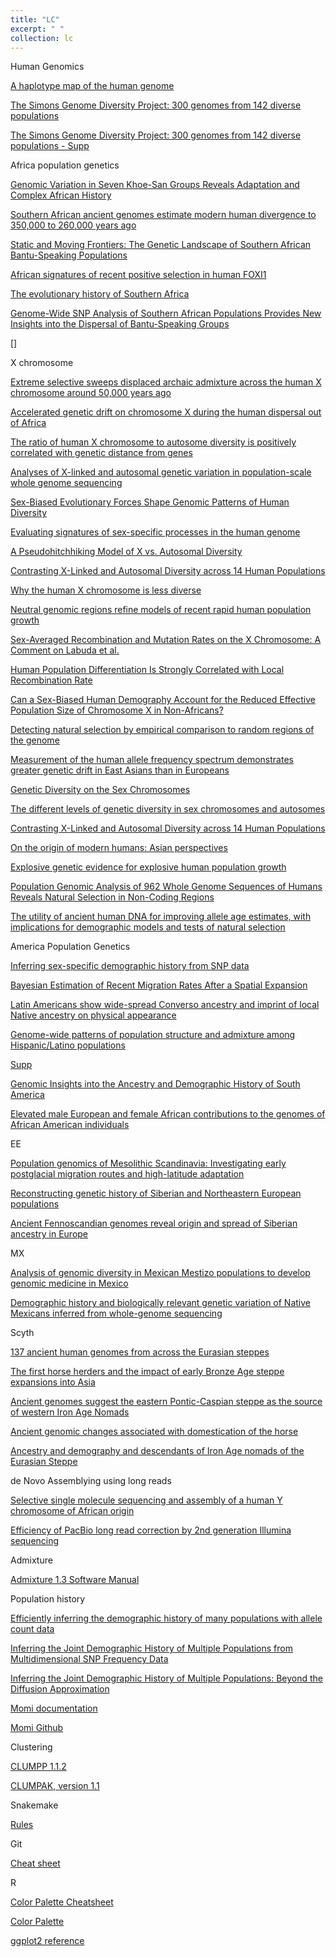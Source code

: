 ```yaml
---
title: "LC"
excerpt: " "
collection: lc
---
```


Human Genomics

[A haplotype map of the human genome](https://www.nature.com/articles/nature04226#s1)

[The Simons Genome Diversity Project: 300 genomes from 142 diverse populations](https://www.nature.com/articles/nature18964?WT.ec_id=NATURE-20160922&spMailingID=52357585&spUserID=MzA0ODA0NjE2NDQS1&spJobID=1003755044&spReportId=MTAwMzc1NTA0NAS2)

[The Simons Genome Diversity Project: 300 genomes from 142 diverse populations - Supp](https://media.nature.com/original/nature-assets/nature/journal/v538/n7624/extref/nature18964-s1.pdf)


Africa population genetics

[Genomic Variation in Seven Khoe-San Groups Reveals Adaptation and Complex African History](http://science.sciencemag.org/content/338/6105/374)

[Southern African ancient genomes estimate modern human divergence to 350,000 to 260,000 years ago](http://science.sciencemag.org/content/early/2017/09/27/science.aao6266)

[Static and Moving Frontiers: The Genetic Landscape of Southern African Bantu-Speaking Populations](https://academic.oup.com/mbe/article/32/1/29/2925531)

[African signatures of recent positive selection in human FOXI1](https://bmcevolbiol.biomedcentral.com/articles/10.1186/1471-2148-10-267)

[The evolutionary history of Southern Africa](https://www.sciencedirect.com/science/article/pii/S0959437X18300649?dgcid=raven_sd_via_email)

[Genome-Wide SNP Analysis of Southern African Populations Provides New Insights into the Dispersal of Bantu-Speaking Groups](https://academic.oup.com/gbe/article/7/9/2560/591492)

[]


X chromosome

[Extreme selective sweeps displaced archaic admixture across the human X chromosome around 50,000 years ago](https://www.biorxiv.org/content/biorxiv/early/2018/12/23/503995.full.pdf)

[Accelerated genetic drift on chromosome X during the human dispersal out of Africa](https://www.nature.com/articles/ng.303)

[The ratio of human X chromosome to autosome diversity is positively correlated with genetic distance from genes](https://www.nature.com/articles/ng.651)

[Analyses of X-linked and autosomal genetic variation in population-scale whole genome sequencing](https://www.nature.com/articles/ng.877)

[Sex-Biased Evolutionary Forces Shape Genomic Patterns of Human Diversity](https://journals.plos.org/plosgenetics/article?id=10.1371/journal.pgen.1000202)

[Evaluating signatures of sex-specific processes in the human genome](https://www.nature.com/articles/ng0109-8)

[A Pseudohitchhiking Model of X vs. Autosomal Diversity](http://www.genetics.org/content/168/4/2261)

[Contrasting X-Linked and Autosomal Diversity across 14 Human Populations](https://www.sciencedirect.com/science/article/pii/S0002929714001839?via%3Dihub)

[Why the human X chromosome is less diverse](http://blogs.discovermagazine.com/gnxp/2011/07/why-the-human-x-chromosome-is-less-diverse/)

[Neutral genomic regions refine models of recent rapid human population growth](https://www.pnas.org/content/111/2/757.long)

[Sex-Averaged Recombination and Mutation Rates on the X Chromosome: A Comment on Labuda et al.](https://www.sciencedirect.com/science/article/pii/S0002929710002594?via%3Dihub)

[Human Population Differentiation Is Strongly Correlated with Local Recombination Rate](https://journals.plos.org/plosgenetics/article?id=10.1371/journal.pgen.1000886)

[Can a Sex-Biased Human Demography Account for the Reduced Effective Population Size of Chromosome X in Non-Africans?](https://academic.oup.com/mbe/article/27/10/2312/966445)

[Detecting natural selection by empirical comparison to random regions of the genome](https://academic.oup.com/hmg/article/18/24/4853/582917)

[Measurement of the human allele frequency spectrum demonstrates greater genetic drift in East Asians than in Europeans](https://www.nature.com/articles/ng2116)

[Genetic Diversity on the Sex Chromosomes](https://academic.oup.com/gbe/article/10/4/1064/4895090)

[The different levels of genetic diversity in sex chromosomes and autosomes](https://www.sciencedirect.com/science/article/pii/S0168952509000900)

[Contrasting X-Linked and Autosomal Diversity across 14 Human Populations](https://www.sciencedirect.com/science/article/pii/S0002929714001839)

[On the origin of modern humans: Asian perspectives](http://science.sciencemag.org/content/358/6368/eaai9067/tab-pdf)

[Explosive genetic evidence for explosive human population growth](https://www.sciencedirect.com/science/article/pii/S0959437X16301137?via%3Dihub)

[Population Genomic Analysis of 962 Whole Genome Sequences of Humans Reveals Natural Selection in Non-Coding Regions](https://journals.plos.org/plosone/article?id=10.1371/journal.pone.0121644)

[The utility of ancient human DNA for improving allele age estimates, with implications for demographic models and tests of natural selection](https://www.sciencedirect.com/science/article/pii/S0047248414002504?via%3Dihub)


America Population Genetics

[Inferring sex-specific demographic history from SNP data](https://journals.plos.org/plosgenetics/article?id=10.1371/journal.pgen.1007191)

[Bayesian Estimation of Recent Migration Rates After a Spatial Expansion](http://www.genetics.org/content/170/1/409)

[Latin Americans show wide-spread Converso ancestry and imprint of local Native ancestry on physical appearance](https://www.nature.com/articles/s41467-018-07748-z)

[Genome-wide patterns of population structure and admixture among Hispanic/Latino populations](https://www.pnas.org/content/107/Supplement_2/8954.long)

[Supp](https://www.pnas.org/content/pnas/suppl/2009/12/14/0909559107.DCSupplemental/stxt01.pdf)

[Genomic Insights into the Ancestry and Demographic History of South America](https://journals.plos.org/plosgenetics/article?id=10.1371/journal.pgen.1005602)

[Elevated male European and female African contributions to the genomes of African American individuals](https://link.springer.com/article/10.1007%2Fs00439-006-0261-7)

EE

[Population genomics of Mesolithic Scandinavia: Investigating early postglacial migration routes and high-latitude adaptation](https://journals.plos.org/plosbiology/article?id=10.1371/journal.pbio.2003703)

[Reconstructing genetic history of Siberian and Northeastern European populations](https://genome.cshlp.org/content/27/1/1)

[Ancient Fennoscandian genomes reveal origin and spread of Siberian ancestry in Europe](https://www.nature.com/articles/s41467-018-07483-5)

MX

[Analysis of genomic diversity in Mexican Mestizo populations to develop genomic medicine in Mexico](https://www.pnas.org/content/106/21/8611.full)

[Demographic history and biologically relevant genetic variation of Native Mexicans inferred from whole-genome sequencing](https://www.nature.com/articles/s41467-017-01194-z)

Scyth

[137 ancient human genomes from across the Eurasian steppes](https://www.nature.com/articles/s41586-018-0094-2)

[The first horse herders and the impact of early Bronze Age steppe expansions into Asia](http://science.sciencemag.org/content/360/6396/eaar7711)

[Ancient genomes suggest the eastern Pontic-Caspian steppe as the source of western Iron Age Nomads](http://advances.sciencemag.org/content/4/10/eaat4457)

[Ancient genomic changes associated with domestication of the horse](http://science.sciencemag.org/content/356/6336/442)

[Ancestry and demography and descendants of Iron Age nomads of the Eurasian Steppe](https://www.nature.com/articles/ncomms14615)

de Novo Assemblying using long reads

[Selective single molecule sequencing and assembly of a human Y chromosome of African origin](https://www.nature.com/articles/s41467-018-07885-5?WT.feed_name=subjects_computational-biology-and-bioinformatics#Sec9)

[Efficiency of PacBio long read correction by 2nd generation Illumina sequencing](https://www.sciencedirect.com/science/article/pii/S0888754317301660?dgcid=rss_sd_all)

Admixture

[Admixture 1.3 Software Manual](https://vcru.wisc.edu/simonlab/bioinformatics/programs/admixture/admixture-manual.pdf)

Population history

[Efficiently inferring the demographic history of many populations with allele count data](https://www.biorxiv.org/content/10.1101/287268v1)

[Inferring the Joint Demographic History of Multiple Populations from Multidimensional SNP Frequency Data](https://journals.plos.org/plosgenetics/article?id=10.1371/journal.pgen.1000695)

[Inferring the Joint Demographic History of Multiple Populations: Beyond the Diffusion Approximation](http://www.genetics.org/content/206/3/1549)

[Momi documentation](https://momi2.readthedocs.io/en/latest/)

[Momi Github](https://github.com/popgenmethods/momi2)

Clustering

[CLUMPP 1.1.2](https://web.stanford.edu/group/rosenberglab/software/CLUMPP_Manual.pdf)

[CLUMPAK, version 1.1](http://clumpak.tau.ac.il/download/CLUMPAK_Documentation.pdf)

Snakemake

[Rules](https://snakemake.readthedocs.io/en/stable/snakefiles/rules.html)

Git

[Cheat sheet](https://services.github.com/on-demand/downloads/github-git-cheat-sheet/)

R

[Color Palette Cheatsheet](https://www.nceas.ucsb.edu/~frazier/RSpatialGuides/colorPaletteCheatsheet.pdf)

[Color Palette](http://www.stat.columbia.edu/~tzheng/files/Rcolor.pdf)

[ggplot2 reference](https://ggplot2.tidyverse.org/reference/index.html)
